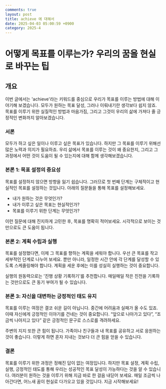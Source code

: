 ```yaml
---
comments: true
layout: post
title: achieve 에 대해서
date: 2025-04-03 05:00:59 +0900
category: 2025-4
---
```


# 어떻게 목표를 이루는가? 우리의 꿈을 현실로 바꾸는 팁

## 개요
이번 글에서는 'achieve'라는 키워드를 중심으로 우리가 목표를 이루는 방법에 대해 이야기해 보겠습니다. 모두가 원하는 목표 달성, 그러나 이뤄내기란 생각보다 쉽지 않죠. 목표를 이루기 위한 실질적인 방법과 마음가짐, 그리고 그것이 우리의 삶에 가져다 줄 긍정적인 변화까지 알아보겠습니다.

### 서론
모두가 하고 싶은 일이나 이루고 싶은 목표가 있습니다. 하지만 그 목표를 이루기 위해선 많은 노력과 의지가 필요하죠. 우리 삶에서 목표를 이루는 것이 왜 중요한지, 그리고 그 과정에서 어떤 것이 도움이 될 수 있는지에 대해 함께 생각해보겠습니다. 

### 본론 1: 목표 설정의 중요성
목표를 설정하지 않으면 방향을 잃기 쉽습니다. 그러므로 첫 번째 단계는 구체적이고 현실적인 목표를 설정하는 것입니다. 아래의 질문들을 통해 목표를 설정해보세요.

- 내가 원하는 것은 무엇인가?
- 내가 이루고 싶은 목표는 현실적인가?
- 목표를 이루기 위한 단계는 무엇인가?

이런 질문에 대해 진지하게 고민한 후, 목표를 명확히 적어보세요. 시각적으로 보이는 것만으로도 큰 도움이 됩니다.

### 본론 2: 계획 수립과 실행
목표를 설정했다면, 이제 그 목표를 향하는 계획을 세워야 합니다. 우선 큰 목표를 작고 세부적인 단계로 나누어 보세요. 뿐만 아니라, 일정한 시간 안에 각 단계를 달성할 수 있도록 스케줄링해야 합니다. 계획을 세운 후에는 이를 성실히 실행하는 것이 중요합니다.

실행의 원동력으로는 '진행 상황 기록하기'를 추천합니다. 매일매일 작은 진전을 기록하는 것만으로도 큰 동기 부여가 될 수 있습니다.

### 본론 3: 자신을 대변하는 긍정적인 태도 유지
목표를 이루는 여정은 결코 쉬운 길이 아닙니다. 중간에 어려움과 실패가 올 수도 있죠. 이때 자신에게 긍정적인 이야기를 건네는 것이 중요합니다. “앞으로 나아가고 있다”, “조금씩 나아지고 있다” 같은 긍정적인 문구로 스스로를 격려하세요. 

주변의 지지 또한 큰 힘이 됩니다. 가족이나 친구들과 내 목표를 공유하고 서로 응원하는 것이 좋습니다. 이렇게 하면 혼자 지내는 것보다 더 큰 힘을 얻을 수 있습니다.

### 결론
목표를 이루기 위한 과정은 정해진 답이 없는 여정입니다. 하지만 목표 설정, 계획 수립, 실행, 긍정적인 태도를 통해 우리는 성공적인 목표 달성이 가능하다는 것을 알 수 있습니다. 여러분이 원하는 것을 이루기 위해 지금 바로 한 걸음 내딛어 보세요. 매일 조금씩 나아간다면, 어느새 꿈이 현실로 다가오고 있을 것입니다. 지금 시작해보세요!